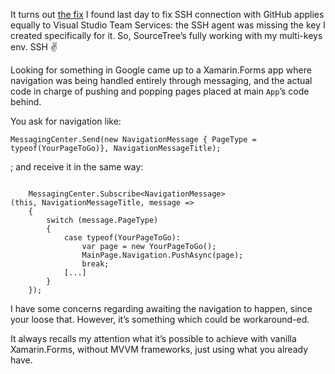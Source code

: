 It turns out [the fix](/?i=2018-1-19) I found last day to
fix SSH connection with GitHub applies equally to Visual Studio Team Services:
the SSH agent was missing the key I created specifically for it. So,
SourceTree’s fully working with my multi-keys env. SSH ✌️

Looking for something in Google came up to a Xamarin.Forms app where navigation
was being handled entirely through messaging, and the actual code in charge of
pushing and popping pages placed at main `App`’s code behind.

You ask for navigation like:

`MessagingCenter.Send(new NavigationMessage { PageType = typeof(YourPageToGo)},
NavigationMessageTitle);`

; and receive it in the same way:

~~~~~~~~~~~~~~~~~~~~~~~~~~~~~~~~~~~~~~~~~~~~~~~~~~~~~~~~~~~~~~~~~~~~~~~~~~~~~~~~

    MessagingCenter.Subscribe<NavigationMessage>(this, NavigationMessageTitle, message =>
    {
        switch (message.PageType)
        {
            case typeof(YourPageToGo):
                var page = new YourPageToGo();
                MainPage.Navigation.PushAsync(page);
                break;
            [...]
        }
    });
~~~~~~~~~~~~~~~~~~~~~~~~~~~~~~~~~~~~~~~~~~~~~~~~~~~~~~~~~~~~~~~~~~~~~~~~~~~~~~~~

I have some concerns regarding awaiting the navigation to happen, since your
loose that. However, it’s something which could be workaround-ed.

It always recalls my attention what it’s possible to achieve with vanilla
Xamarin.Forms, without MVVM frameworks, just using what you already have.
